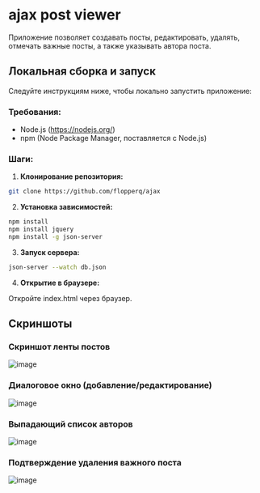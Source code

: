 # ajax post viewer
Приложение позволяет создавать посты, редактировать, удалять, отмечать важные посты, а также указывать автора поста.

## Локальная сборка и запуск
Следуйте инструкциям ниже, чтобы локально запустить приложение:
### Требования:
- Node.js (https://nodejs.org/)
- npm (Node Package Manager, поставляется с Node.js)
### Шаги:
1) **Клонирование репозитория:**
```bash
git clone https://github.com/flopperq/ajax
```
2) **Установка зависимостей:**
```bash
npm install
npm install jquery
npm install -g json-server
```
3) **Запуск сервера:**
```bash
json-server --watch db.json
```
4) **Открытие в браузере:**

Откройте index.html через браузер.

## Скриншоты
### Скриншот ленты постов
![image](https://github.com/flopperq/ajax/assets/91046873/90fd85b8-83b7-4b6a-b0cd-fdbdf7a51c8b)
### Диалоговое окно (добавление/редактирование)
![image](https://github.com/flopperq/ajax/assets/91046873/8c0289c7-4781-4200-ae78-59a648d79452)
### Выпадающий список авторов
![image](https://github.com/flopperq/ajax/assets/91046873/a1044f16-3497-492e-b20d-f5cfc83b541d)
### Подтверждение удаления важного поста
![image](https://github.com/flopperq/ajax/assets/91046873/c4d182a4-7130-4ae6-afa9-cee36e3326be)




